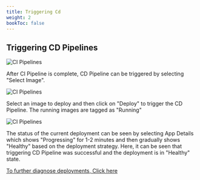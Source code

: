 ```yaml
---
title: Triggering Cd
weight: 2
bookToc: false
---
```


## Triggering CD Pipelines

![CI Pipelines](/CI3.JPG "Triggering CI Pipelines")

After CI Pipeline is complete, CD Pipeline can be triggered by selecting "Select Image".

![CI Pipelines](/CD1.JPG "Triggering CI Pipelines")

Select an image to deploy and then click on "Deploy" to trigger the CD Pipeline.
The running images are tagged as "Running"


![CI Pipelines](/depdebug1edit.JPG "Triggering CI Pipelines")

The status of the current deployment can be seen by selecting App Details which shows "Progressing" for 1-2 minutes and then gradually shows "Healthy" based on the deployment strategy.
Here, it can be seen that triggering CD Pipeline was successful and the deployment is in "Healthy" state.



[To further diagnose deployments, Click here](../debugging-deployments-and-monitoring)

